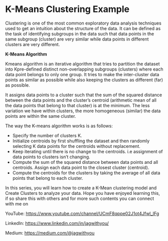 # K-Means Clustering Example

Clustering is one of the most common exploratory data analysis techniques used to get an intuition about the structure of the data. It can be defined as the task of identifying subgroups in the data such that data points in the same subgroup (cluster) are very similar while data points in different clusters are very different.


__K-Means Algorithm__

Kmeans algorithm is an iterative algorithm that tries to partition the dataset into Kpre-defined distinct non-overlapping subgroups (clusters) where each data point belongs to only one group. It tries to make the inter-cluster data points as similar as possible while also keeping the clusters as different (far) as possible. 

It assigns data points to a cluster such that the sum of the squared distance between the data points and the cluster’s centroid (arithmetic mean of all the data points that belong to that cluster) is at the minimum. The less variation we have within clusters, the more homogeneous (similar) the data points are within the same cluster.

The way the K-means algorithm works is as follows:
<ul>
  <li>Specify the number of clusters K.</li>
  <li>Initialize centroids by first shuffling the dataset and then randomly selecting K data points for the centroids without replacement.</li>
  <li>Keep iterating until there is no change to the centroids. i.e assignment of data points to clusters isn’t changing.</li>
  <li>Compute the sum of the squared distance between data points and all centroids. Assign each data point to the closest cluster (centroid).</li>
  <li>Compute the centroids for the clusters by taking the average of all data points that belong to each cluster.</li>
</ul>





In this series, you will learn how to create a K-Mean clustering model and Create Clusters to analyze your data.
Hope you have enjoyed learning this, if so share this with others and for more such contents you can connect with me on

YouTube: https://www.youtube.com/channel/UCmF8qppe02J1ot4Jfwl_lFg

LinkedIn: https://www.linkedin.com/in/jagwithyou/

Medium: https://medium.com/@jagwithyou
